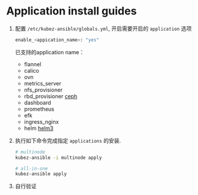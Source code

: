 # Application install guides

1. 配置 `/etc/kubez-ansible/globals.yml`, 开启需要开启的 `application` 选项

    ``` bash
    enable_<appication_name>: "yes"
    ```

    已支持的application name：
    - flannel
    - calico
    - ovn
    - metrics\_server
    - nfs\_provisioner
    - rbd\_provisioner [ceph](ceph-guide.md)
    - dashboard
    - prometheus
    - efk
    - ingress\_nginx
    - helm [helm3](helm3-guide.md)

2. 执行如下命令完成指定 `applications` 的安装.

    ``` bash
    # multinode
    kubez-ansible -i multinode apply

    # all-in-one
    kubez-ansible apply
    ```

3. 自行验证
